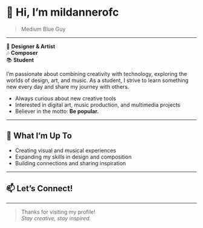 # 👋 Hi, I’m mildannerofc

> Medium Blue Guy

---

🎨 **Designer & Artist**  
🎶 **Composer**  
📚 **Student**

I’m passionate about combining creativity with technology, exploring the worlds of design, art, and music. As a student, I strive to learn something new every day and share my journey with others.

- Always curious about new creative tools  
- Interested in digital art, music production, and multimedia projects  
- Believer in the motto: **Be popular.**

---

## 🚀 What I’m Up To

- Creating visual and musical experiences  
- Expanding my skills in design and composition  
- Building connections and sharing inspiration

---

## 📫 Let’s Connect!

<!-- Add your social links here if you’d like them displayed. Example:
[LinkedIn](https://linkedin.com/in/yourprofile) • [Twitter/X](https://twitter.com/yourhandle) • [Website](https://yourwebsite.com)
-->

---

> Thanks for visiting my profile!  
> *Stay creative, stay inspired.*
